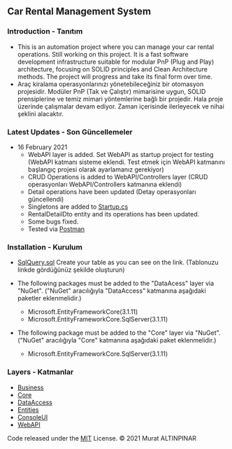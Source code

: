## Car Rental Management System

### Introduction - Tanıtım
- This is an automation project where you can manage your car rental operations. Still working on this project. It is a fast software development infrastructure suitable for modular PnP (Plug and Play) architecture, focusing on SOLID principles and Clean Architecture methods. The project will progress and take its final form over time.
- Araç kiralama operasyonlarınızı yönetebileceğiniz bir otomasyon projesidir. Modüler PnP (Tak ve Çalıştır) mimarisine uygun, SOLID prensiplerine ve temiz mimari yöntemlerine bağlı bir projedir. Hala proje üzerinde çalışmalar devam ediyor. Zaman içerisinde ilerleyecek ve nihai şeklini alacaktır.

### Latest Updates - Son Güncellemeler
- 16 February 2021
	- WebAPI layer is added. Set WebAPI as startup project for testing (WebAPI katmanı sisteme eklendi. Test etmek için WebAPI katmanını başlangıç projesi olarak ayarlamanız gerekiyor)
	- CRUD Operations is added to WebAPI/Controllers layer (CRUD operasyonları WebAPI/Controllers katmanına eklendi) 
	- Detail operations have been updated (Detay operasyonları güncellendi)
	- Singletons are added to [Startup.cs](https://github.com/murtekbey/ReCapProject/tree/master/WebAPI/Startup.cs)
	- RentalDetailDto entity and its operations has been updated.
	- Some bugs fixed.
	- Tested via [Postman](https://www.postman.com/)

### Installation - Kurulum
- [SqlQuery.sql](https://github.com/murtekbey/ReCapProject/blob/master/SQLQuery.sql) Create your table as you can see on the link. (Tablonuzu linkde gördüğünüz şekilde oluşturun)

- The following packages must be added to the "DataAcess" layer via "NuGet". ("NuGet" aracılığıyla "DataAccess" katmanına aşağıdaki paketler eklenmelidir.)
	- Microsoft.EntityFrameworkCore(3.1.11)
	- Microsoft.EntityFrameworkCore.SqlServer(3.1.11)

- The following package must be added to the "Core" layer via "NuGet". ("NuGet" aracılığıyla "Core" katmanına aşağıdaki paket eklenmelidir.)
	- Microsoft.EntityFrameworkCore.SqlServer(3.1.11)

### Layers - Katmanlar
- [Business](https://github.com/murtekbey/ReCapProject/tree/master/Business)
- [Core](https://github.com/murtekbey/ReCapProject/tree/master/Core)
- [DataAccess](https://github.com/murtekbey/ReCapProject/tree/master/DataAccess)
- [Entities](https://github.com/murtekbey/ReCapProject/tree/master/Entities)
- [ConsoleUI](https://github.com/murtekbey/ReCapProject/tree/master/ConsoleUI)
- [WebAPI](https://github.com/murtekbey/ReCapProject/tree/master/WebAPI)

Code released under the [MIT](https://github.com/murtekbey/ReCapProject/blob/master/LICENSE) License. © 2021 Murat ALTINPINAR